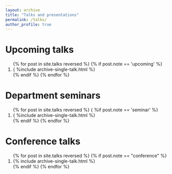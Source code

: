 ```yaml
---
layout: archive
title: "Talks and presentations"
permalink: /talks/
author_profile: true
---
```



Upcoming talks
======

<ol>{% for post in site.talks reversed %}
  {% if post.note == 'upcoming' %}
    <li>{ %include archive-single-talk.html %}</li>
  {% endif %}
{% endfor %} </ol>

Department seminars
======

<ol>{% for post in site.talks reversed %}
  { %if post.note == 'seminar' %}
    <li> { %include archive-single-talk.html %}</li>
  {% endif %}
{% endfor %} </ol>


Conference talks
======

<ol reversed> {% for post in site.talks reversed %}
  {% if post.note == "conference" %}
    <li>{% include archive-single-talk.html %}</li>
  {% endif %}
{% endfor %}</ol>


